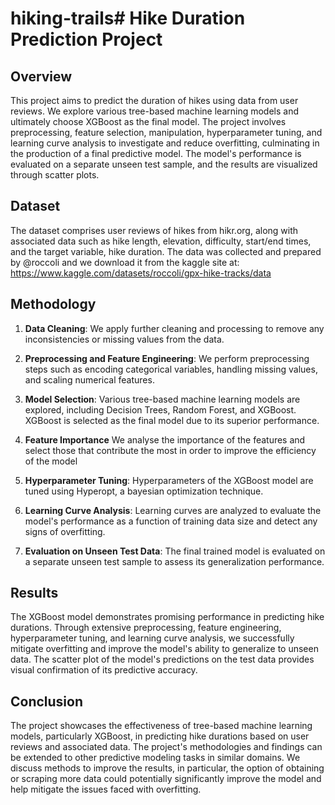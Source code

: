 # hiking-trails# Hike Duration Prediction Project

## Overview

This project aims to predict the duration of hikes using data from user reviews. We explore various tree-based machine learning models and ultimately choose XGBoost as the final model. The project involves preprocessing, feature selection, manipulation, hyperparameter tuning, and learning curve analysis to investigate and reduce overfitting, culminating in the production of a final predictive model. The model's performance is evaluated on a separate unseen test sample, and the results are visualized through scatter plots.

## Dataset

The dataset comprises user reviews of hikes from hikr.org, along with associated data such as hike length, elevation, difficulty, start/end times, and the target variable, hike duration. The data was collected and prepared by @roccoli and we download it from the kaggle site at:  https://www.kaggle.com/datasets/roccoli/gpx-hike-tracks/data



## Methodology

1. **Data Cleaning**: We apply further cleaning and processing to remove any inconsistencies or missing values from the data.

2. **Preprocessing and Feature Engineering**: We perform preprocessing steps such as encoding categorical variables, handling missing values, and scaling numerical features.
   
3. **Model Selection**: Various tree-based machine learning models are explored, including Decision Trees, Random Forest, and XGBoost. XGBoost is selected as the final model due to its superior performance.

4. **Feature Importance** We analyse the importance of the features and select those that contribute the most in order to improve the efficiency of the model   

6. **Hyperparameter Tuning**: Hyperparameters of the XGBoost model are tuned using Hyperopt, a bayesian optimization technique.

7. **Learning Curve Analysis**: Learning curves are analyzed to evaluate the model's performance as a function of training data size and detect any signs of overfitting.

8. **Evaluation on Unseen Test Data**: The final trained model is evaluated on a separate unseen test sample to assess its generalization performance.

## Results

The XGBoost model demonstrates promising performance in predicting hike durations. Through extensive preprocessing, feature engineering, hyperparameter tuning, and learning curve analysis, we successfully mitigate overfitting and improve the model's ability to generalize to unseen data. The scatter plot of the model's predictions on the test data provides visual confirmation of its predictive accuracy.


## Conclusion

The project showcases the effectiveness of tree-based machine learning models, particularly XGBoost, in predicting hike durations based on user reviews and associated data. The project's methodologies and findings can be extended to other predictive modeling tasks in similar domains. We discuss methods to improve the results, in particular, the option of obtaining or scraping more data could potentially significantly improve the model and help mitigate the issues faced with overfitting.
